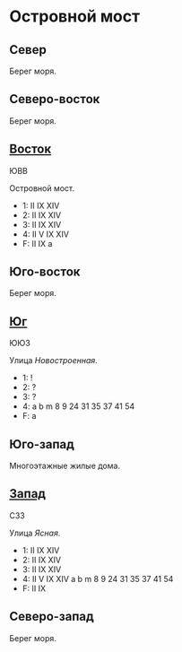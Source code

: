 # Островной мост

## Север

Берег моря.

## Северо-восток

Берег моря.

## [Восток](./580150.md)

ЮВВ

Островной мост.

* 1:    II  IX  XIV
* 2:    II  IX  XIV
* 3:    II  IX  XIV
* 4:    II  V   IX  XIV
* F:    II  IX
        a

## Юго-восток

Берег моря.

## [Юг](./10550160.md)

ЮЮЗ

Улица *Новостроенная*.

* 1:    !
* 2:    ?
* 3:    ?
* 4:    a   b   m
        8   9   24  31  35  37  41  54
* F:    a

## Юго-запад

Многоэтажные жилые дома.

## [Запад](./530150.md)

СЗЗ

Улица *Ясная*.

* 1:    II  IX  XIV
* 2:    II  IX  XIV
* 3:    II  IX  XIV
* 4:    II  V   IX  XIV
        a   b   m
        8   9   24  31  35  37  41  54
* F:    II  IX

## Северо-запад

Берег моря.
